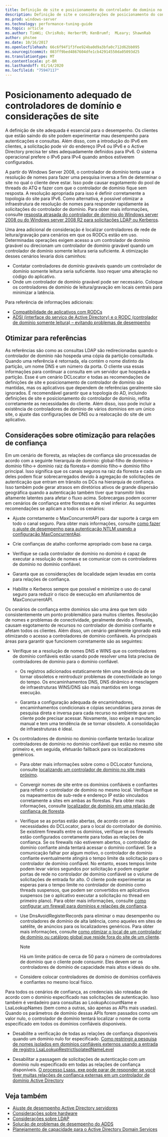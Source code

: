 ```yaml
---
title: Definição de site e posicionamento do controlador de domínio no adiciona ajuste de desempenho
description: Definição de site e considerações de posicionamento do controlador de domínio em Active Directory ajuste de desempenho.
ms.prod: windows-server
ms.technology: performance-tuning-guide
ms.topic: article
ms.author: TimWi; ChrisRob; HerbertM; KenBrumf;  MLeary; ShawnRab
author: phstee
ms.date: 10/16/2017
ms.openlocfilehash: 66c6f94f1f3fee924ba0d9a3bfa0c712d62bb095
ms.sourcegitcommit: 083ff9bed4867604dfe1cb42914550da05093d25
ms.translationtype: MT
ms.contentlocale: pt-BR
ms.lasthandoff: 01/14/2020
ms.locfileid: "75947117"
---
```

# <a name="proper-placement-of-domain-controllers-and-site-considerations"></a>Posicionamento adequado de controladores de domínio e considerações de site

A definição de site adequada é essencial para o desempenho. Os clientes que estão saindo do site podem experimentar mau desempenho para autenticações e consultas. Além disso, com a introdução do IPv6 em clientes, a solicitação pode vir do endereço IPv4 ou IPv6 e o Active Directory precisa ter sites adequadamente definidos para IPv6. O sistema operacional prefere o IPv6 para IPv4 quando ambos estiverem configurados.

A partir do Windows Server 2008, o controlador de domínio tenta usar a resolução de nomes para fazer uma pesquisa inversa a fim de determinar o site no qual o cliente deve estar. Isso pode causar esgotamento do pool de threads do ATQ e fazer com que o controlador de domínio fique sem resposta. A resolução apropriada para isso é definir corretamente a topologia do site para IPv6. Como alternativa, é possível otimizar a infraestrutura de resolução de nomes para responder rapidamente às solicitações do controlador de domínio. Para obter mais informações, consulte [resposta atrasada do controlador de domínio do Windows server 2008 ou do Windows server 2008 R2 para solicitações LDAP ou Kerberos](https://support.microsoft.com/kb/2668820).

Uma área adicional de consideração é localizar controladores de rede de leitura/gravação para cenários em que os RODCs estão em uso.  Determinadas operações exigem acesso a um controlador de domínio gravável ou direcionam um controlador de domínio gravável quando um controlador de domínio somente leitura seria suficiente.  A otimização desses cenários levaria dois caminhos:
-   Contatar controladores de domínio graváveis quando um controlador de domínio somente leitura seria suficiente.  Isso requer uma alteração no código do aplicativo.
-   Onde um controlador de domínio gravável pode ser necessário.  Coloque os controladores de domínio de leitura/gravação em locais centrais para minimizar a latência.

Para referência de informações adicionais:
-   [Compatibilidade de aplicativos com RODCs](https://technet.microsoft.com/library/cc772597.aspx)
-   [ADSI (interface do serviço de Active Directory) e o RODC (controlador de domínio somente leitura) – evitando problemas de desempenho](https://blogs.technet.microsoft.com/fieldcoding/2012/06/24/active-directory-service-interface-adsi-and-the-read-only-domain-controller-rodc-avoiding-performance-issues/)

## <a name="optimize-for-referrals"></a>Otimizar para referências

As referências são como as consultas LDAP são redirecionadas quando o controlador de domínio não hospeda uma cópia da partição consultada. Quando uma referência é retornada, ela contém o nome distinto da partição, um nome DNS e um número da porta. O cliente usa essas informações para continuar a consulta em um servidor que hospeda a partição. Esse é um cenário DCLocator e todas as recomendações de definições de site e posicionamento de controlador de domínio são mantidas, mas os aplicativos que dependem de referências geralmente são ignorados. É recomendável garantir que a topologia do AD, incluindo definições de site e posicionamento do controlador de domínio, reflita corretamente as necessidades do cliente. Além disso, isso pode incluir a existência de controladores de domínio de vários domínios em um único site, o ajuste das configurações de DNS ou a realocação do site de um aplicativo.

## <a name="optimization-considerations-for-trusts"></a>Considerações sobre otimização para relações de confiança

Em um cenário de floresta, as relações de confiança são processadas de acordo com a seguinte hierarquia de domínio: global-filho de domínio-&gt; domínio filho-&gt; domínio raiz da floresta-&gt; domínio filho-&gt; domínio filho principal. Isso significa que os canais seguros na raiz da floresta e cada um deles podem ficar sobrecarregados devido à agregação de solicitações de autenticação que entram em trânsito os DCs na hierarquia de confiança. Isso também pode gerar atrasos em diretórios ativos de grande dispersão geográfica quando a autenticação também tiver que transmitir links altamente latentes para afetar o fluxo acima. Sobrecargas podem ocorrer em cenários de confiança entre florestas e de nível inferior. As seguintes recomendações se aplicam a todos os cenários:

-   Ajuste corretamente o MaxConcurrentAPI para dar suporte à carga em todo o canal seguro. Para obter mais informações, consulte [como fazer o ajuste de desempenho para autenticação NTLM usando a configuração MaxConcurrentApi](https://support.microsoft.com/kb/2688798/EN-US).

-   Crie confianças de atalho conforme apropriado com base na carga.

-   Verifique se cada controlador de domínio no domínio é capaz de executar a resolução de nomes e se comunicar com os controladores de domínio no domínio confiável.

-   Garanta que as considerações de localidade sejam levadas em conta para relações de confiança.

-   Habilite o Kerberos sempre que possível e minimize o uso do canal seguro para reduzir o risco de execução em afunilamentos de MaxConcurrentAPI.

Os cenários de confiança entre domínios são uma área que tem sido consistentemente um ponto problemático para muitos clientes. Resolução de nomes e problemas de conectividade, geralmente devido a firewalls, causam esgotamento de recursos no controlador de domínio confiante e afetam todos os clientes. Além disso, um cenário geralmente ignorado está otimizando o acesso a controladores de domínio confiáveis. As principais áreas para garantir que funcionem corretamente são as seguintes:

-   Verifique se a resolução de nomes DNS e WINS que os controladores de domínio confiáveis estão usando pode resolver uma lista precisa de controladores de domínio para o domínio confiável.

    -   Os registros adicionados estaticamente têm uma tendência de se tornar obsoletos e reintroduzir problemas de conectividade ao longo do tempo. Os encaminhamentos DNS, DNS dinâmico e mesclagem de infraestruturas WINS/DNS são mais mantidos em longa execução.

    -   Garanta a configuração adequada de encaminhadores, encaminhamentos condicionais e cópias secundárias para zonas de pesquisa direta e inversa para cada recurso no ambiente que um cliente pode precisar acessar. Novamente, isso exige a manutenção manual e tem uma tendência de se tornar obsoleto. A consolidação de infraestruturas é ideal.

-   Os controladores de domínio no domínio confiante tentarão localizar controladores de domínio no domínio confiável que estão no mesmo site primeiro e, em seguida, efetuarão failback para os localizadores genéricos.

    -   Para obter mais informações sobre como o DCLocator funciona, consulte [localizando um controlador de domínio no site mais próximo](https://technet.microsoft.com/library/cc978016.aspx).

    -   Convergir nomes de site entre os domínios confiáveis e confiantes para refletir o controlador de domínio no mesmo local. Verifique se os mapeamentos de sub-rede e endereço IP estão vinculados corretamente a sites em ambas as florestas. Para obter mais informações, consulte [localizador de domínio em uma relação de confiança de floresta](https://blogs.technet.com/b/askds/archive/2008/09/24/domain-locator-across-a-forest-trust.aspx).

    -   Verifique se as portas estão abertas, de acordo com as necessidades do DCLocator, para o local do controlador de domínio. Se existirem firewalls entre os domínios, verifique se os firewalls estão configurados corretamente para todas as relações de confiança. Se os firewalls não estiverem abertos, o controlador de domínio confiante ainda tentará acessar o domínio confiável. Se a comunicação falhar por algum motivo, o controlador de domínio confiante eventualmente atingirá o tempo limite da solicitação para o controlador de domínio confiável. No entanto, esses tempos limite podem levar vários segundos por solicitação e podem esgotar portas de rede no controlador de domínio confiável se o volume de solicitações de entrada for alto. O cliente pode experimentar as esperas para o tempo limite no controlador de domínio como threads suspensos, que podem ser convertidos em aplicativos suspensos (se o aplicativo executar a solicitação no thread em primeiro plano). Para obter mais informações, consulte [como configurar um firewall para domínios e relações de confiança](https://support.microsoft.com/kb/179442).

    -   Use DnsAvoidRegisterRecords para eliminar o mau desempenho ou controladores de domínio de alta latência, como aqueles em sites de satélite, de anúncios para os localizadores genéricos. Para obter mais informações, consulte [como otimizar o local de um controlador de domínio ou catálogo global que reside fora do site de um cliente](https://support.microsoft.com/kb/306602).

        > [!NOTE]
        > Há um limite prático de cerca de 50 para o número de controladores de domínio que o cliente pode consumir. Eles devem ser os controladores de domínio de capacidade mais altos e ideais do site.

    
    -  Considere colocar controladores de domínio de domínios confiáveis e confiantes no mesmo local físico.

Para todos os cenários de confiança, as credenciais são roteadas de acordo com o domínio especificado nas solicitações de autenticação. Isso também é verdadeiro para consultas ao LookupAccountName e LsaLookupNames (bem como a outras, são apenas as APIs mais usadas). Quando os parâmetros de domínio dessas APIs forem passados como um valor nulo, o controlador de domínio tentará localizar o nome de conta especificado em todos os domínios confiáveis disponíveis.

-   Desabilite a verificação de todas as relações de confiança disponíveis quando um domínio nulo for especificado. [Como restringir a pesquisa de nomes isolados em domínios confiáveis externos usando a entrada de registro LsaLookupRestrictIsolatedNameLevel](https://support.microsoft.com/kb/818024)

-   Desabilitar a passagem de solicitações de autenticação com um domínio nulo especificado em todas as relações de confiança disponíveis. [O processo Lsass. exe pode parar de responder se você tiver muitas relações de confiança externas em um controlador de domínio Active Directory](https://support.microsoft.com/kb/923241/EN-US)

## <a name="see-also"></a>Veja também
- [Ajuste de desempenho Active Directory servidores](index.md)
- [Considerações sobre hardware](hardware-considerations.md)
- [Considerações sobre LDAP](ldap-considerations.md)
- [Solução de problemas de desempenho do ADDS](troubleshoot.md) 
- [Planejamento de capacidade para o Active Directory Domain Services](https://go.microsoft.com/fwlink/?LinkId=324566)